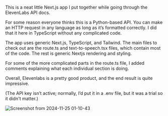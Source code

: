 This is a neat little Next.js app I put together while going through the ElevenLabs API docs.

For some reason everyone thinks this is a Python-based API. You can make an HTTP request in any language as long as it’s formatted correctly. I did that it here in TypeScript without any complicated code. 

The app uses generic Next.js, TypeScript, and Tailwind. The main files to check out are the route.ts and text-to-speech.tsx files, which contain most of the code. The rest is generic Nextjs rendering and styling.

For some of the more complicated parts in the route.ts file, I added comments explaining what each individual section is doing.

Overall, Elevenlabs is a pretty good product, and the end result is quite impressive.

(The API key isn’t active; normally, I’d put it in a .env file, but it was a trial so it didn't matter.)



![Screenshot from 2024-11-25 01-10-43](https://github.com/user-attachments/assets/551c488b-759d-4552-a901-3ab626a61d56)
